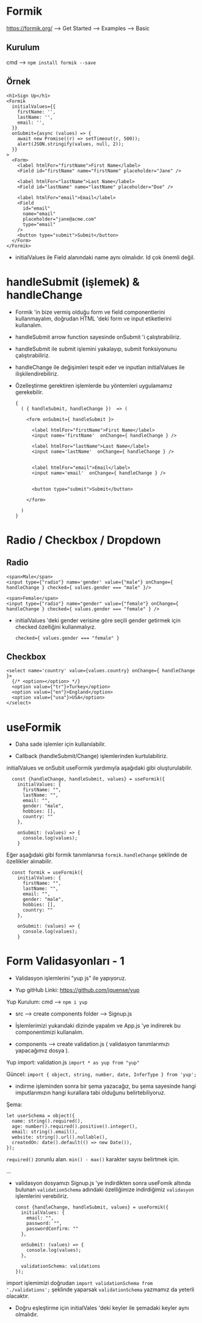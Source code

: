 # Formik

https://formik.org/  --> Get Started --> Examples --> Basic

## Kurulum

cmd --> ``npm install formik --save``

## Örnek


    <h1>Sign Up</h1>
    <Formik
      initialValues={{
        firstName: '',
        lastName: '',
        email: '',
      }}
      onSubmit={async (values) => {
        await new Promise((r) => setTimeout(r, 500));
        alert(JSON.stringify(values, null, 2));
      }}
    >
      <Form>
        <label htmlFor="firstName">First Name</label>
        <Field id="firstName" name="firstName" placeholder="Jane" />

        <label htmlFor="lastName">Last Name</label>
        <Field id="lastName" name="lastName" placeholder="Doe" />

        <label htmlFor="email">Email</label>
        <Field
          id="email"
          name="email"
          placeholder="jane@acme.com"
          type="email"
        />
        <button type="submit">Submit</button>
      </Form>
    </Formik>


- initialValues ile Field alanındaki name aynı olmalıdır. Id çok önemli değil.

# handleSubmit (işlemek) & handleChange

- Formik 'in bize vermiş olduğu form ve field componentlerini kullanmayalım, doğrudan HTML 'deki form ve input etiketlerini kullanalım.

- handleSubmit arrow function sayesinde onSubmit 'i çalıştırabiliriz.

- handleSubmit ile submit işlemini yakalayıp, submit fonksiyonunu çalıştırabiliriz.

- handleChange ile değişimleri tespit eder ve inputları initialValues ile ilişkilendirebiliriz.

- Özelleştirme gerektiren işlemlerde bu yöntemleri uygulamamız gerekebilir.

      {
        ( { handleSubmit, handleChange })  => (

          <form onSubmit={ handleSubmit }>

            <label htmlFor="firstName">First Name</label>
            <input name='firstName'  onChange={ handleChange } />

            <label htmlFor="lastName">Last Name</label>
            <input name='lastName'  onChange={ handleChange } />


            <label htmlFor="email">Email</label>
            <input name='email'  onChange={ handleChange } />


            <button type="submit">Submit</button>

          </form>

        )
      }

# Radio / Checkbox / Dropdown

## Radio

    <span>Male</span>
    <input type={"radio"} name='gender' value={"male"} onChange={ handleChange } checked={ values.gender === "male" }/>

    <span>Female</span>
    <input type={"radio"} name="gender" value={"female"} onChange={ handleChange } checked={ values.gender === "female" } />

- initialValues 'deki gender verisine göre seçili gender getirmek için checked özelliğini kullanmalıyız.

  `` checked={ values.gender === "female" } ``

## Checkbox

    <select name='country' value={values.country} onChange={ handleChange }>
      {/* <option></option> */}
      <option value={"tr"}>Turkey</option>
      <option value={"en"}>England</option>
      <option value={"usa"}>USA</option>
    </select>


# useFormik

- Daha sade işlemler için kullanılabilir.

- Callback (handleSubmit/Change) işlemlerinden kurtulabiliriz.

initialValues ve onSubit  useFormik yardımıyla aşağıdaki gibi oluşturulabilir.

      const {handleChange, handleSubmit, values} = useFormik({
        initialValues: {
          firstName: "",
          lastName: "",
          email: "",
          gender: "male",
          hobbies: [],
          country: ""
        },

        onSubmit: (values) => {
          console.log(values);
        }

Eğer aşağıdaki gibi formik tanımlanırsa `` formik.handleChange `` şeklinde de özellikler alınabilir.

      const formik = useFormik({
        initialValues: {
          firstName: "",
          lastName: "",
          email: "",
          gender: "male",
          hobbies: [],
          country: ""
        },

        onSubmit: (values) => {
          console.log(values);
        }


# Form Validasyonları - 1

- Validasyon işlemlerini "yup js" ile yapıyoruz.

- Yup gitHub Linki: https://github.com/jquense/yup

Yup Kurulum: cmd --> `` npm i yup ``

- src --> create components folder --> Signup.js

- İşlemlerimizi yukarıdaki dizinde yapalım ve App.js 'ye indirerek bu componentimizi kullanalım.

- components --> create validation.js ( validasyon tanımlarımızı yapacağımız dosya ).

Yup import: validation.js `` import * as yup from "yup" ``

Güncel: `` import { object, string, number, date, InferType } from 'yup'; ``

- indirme işleminden sonra bir şema yazacağız, bu şema sayesinde hangi imputlarımızın hangi kurallara tabi olduğunu belirtebiliyoruz.

Şema:

    let userSchema = object({
      name: string().required(),
      age: number().required().positive().integer(),
      email: string().email(),
      website: string().url().nullable(),
      createdOn: date().default(() => new Date()),
    });

`` required() `` zorunlu alan.
`` min() - max() `` karakter sayısı belirtmek için.

...

- validasyon dosyamızı Signup.js 'ye indirdikten sonra useFomik altında bulunan `` validationSchema `` adındaki özelliğimize indirdiğimiz `` validasyon `` işlemlerini verebiliriz.

      const {handleChange, handleSubmit, values} = useFormik({
        initialValues: {
          email: "",
          password: "",
          passwordConfirm: ""
        },
    
        onSubmit: (values) => {
          console.log(values);
        },

        validationSchema: validations
      });

import işlemimizi doğrudan `` import validationSchema from './validations'; `` şeklinde yaparsak `` validationSchema `` yazmamız da yeterli olacaktır.

- Doğru eşleştirme için initialVales 'deki keyler ile şemadaki keyler aynı olmalıdır.


